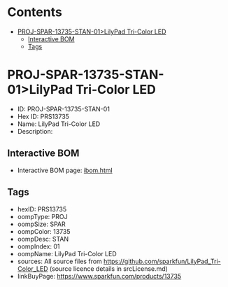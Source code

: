 



Contents
========

* [PROJ-SPAR-13735-STAN-01>LilyPad Tri-Color LED](#proj-spar-13735-stan-01lilypad-tri-color-led)
	* [Interactive BOM](#interactive-bom)
	* [Tags](#tags)

# PROJ-SPAR-13735-STAN-01>LilyPad Tri-Color LED

- ID: PROJ-SPAR-13735-STAN-01
- Hex ID: PRS13735
- Name: LilyPad Tri-Color LED
- Description: 

## Interactive BOM

- Interactive BOM page: [ibom.html](kicad/bom/ibom.html)

## Tags

- hexID: PRS13735
- oompType: PROJ
- oompSize: SPAR
- oompColor: 13735
- oompDesc: STAN
- oompIndex: 01
- oompName: LilyPad Tri-Color LED
- sources: All source files from https://github.com/sparkfun/LilyPad_Tri-Color_LED (source licence details in srcLicense.md)
- linkBuyPage: https://www.sparkfun.com/products/13735
